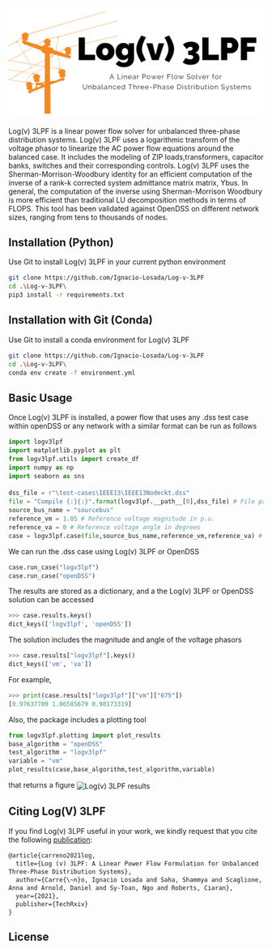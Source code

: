 

<img src="https://github.com/Ignacio-Losada/Log-v-3LPF/blob/main/log(v)3LPFlogo.png" align="justified" width="1000" alt="Log(v) 3LPF logo">

Log(v)  3LPF is  a  linear power  flow  solver  for  unbalanced  three-phase  distribution  systems.  Log(v)  3LPF  uses  a  logarithmic  transform  of  the  voltage phasor  to  linearize  the  AC  power  flow  equations  around  the balanced   case.   It includes   the   modeling   of   ZIP   loads,transformers, capacitor banks, switches and their corresponding controls.  Log(v) 3LPF  uses  the  Sherman-Morrison-Woodbury  identity  for  an efficient computation of the inverse of a rank-k corrected system admittance matrix matrix, Ybus. In general, the computation of the inverse using Sherman-Morrison Woodbury is more efficient than traditional LU decomposition  methods  in  terms  of  FLOPS.  This tool has been validated against OpenDSS on different  network  sizes,  ranging  from  tens to  thousands  of  nodes.




## Installation (Python)
Use Git to install Log(v) 3LPF in your current python environment
```bash
git clone https://github.com/Ignacio-Losada/Log-v-3LPF
cd .\Log-v-3LPF\
pip3 install -r requirements.txt

```

## Installation with Git (Conda)
Use Git to install a conda environment for Log(v) 3LPF
```bash
git clone https://github.com/Ignacio-Losada/Log-v-3LPF
cd .\Log-v-3LPF\
conda env create -f environment.yml

```

## Basic Usage
Once Log(v) 3LPF is installed, a power flow that uses any .dss test case within openDSS or any network with a similar format can be run as follows
```python
import logv3lpf
import matplotlib.pyplot as plt
from logv3lpf.utils import create_df
import numpy as np
import seaborn as sns

dss_file = r"\test-cases\IEEE13\IEEE13Nodeckt.dss"
file = "Compile {:}{:}".format(logv3lpf.__path__[0],dss_file) # File path
source_bus_name = "sourcebus"
reference_vm = 1.05 # Reference voltage magnitude in p.u.
reference_va = 0 # Reference voltage angle in degrees
case = logv3lpf.case(file,source_bus_name,reference_vm,reference_va) # Parse .dss file

```
We can run the .dss case using Log(v) 3LPF or OpenDSS
```python
case.run_case("logv3lpf")
case.run_case("openDSS")
```

The results are stored as a dictionary, and a the Log(v) 3LPF or OpenDSS solution can be accessed
```python
>>> case.results.keys()
dict_keys(['logv3lpf', 'openDSS'])
```
The solution includes the magnitude and angle of the voltage phasors
```python
>>> case.results["logv3lpf"].keys()
dict_keys(['vm', 'va'])
```
For example,
```python
>>> print(case.results["logv3lpf"]["vm"]["675"])
[0.97637709 1.06585679 0.98173319]
```
Also, the package includes a plotting tool
```python
from logv3lpf.plotting import plot_results
base_algorithm = "openDSS"
test_algorithm = "logv3lpf"
variable = "vm"
plot_results(case,base_algorithm,test_algorithm,variable)
```

that returns a figure
<img src="https://github.com/Ignacio-Losada/Log-v-3LPF/results.png" align="center" width="500" alt="Log(v) 3LPF results">


## Citing Log(V) 3LPF

If you find Log(v) 3LPF useful in your work, we kindly request that you cite the following [publication]():
```
@article{carreno2021log,
  title={Log (v) 3LPF: A Linear Power Flow Formulation for Unbalanced Three-Phase Distribution Systems},
  author={Carre{\~n}o, Ignacio Losada and Saha, Shammya and Scaglione, Anna and Arnold, Daniel and Sy-Toan, Ngo and Roberts, Ciaran},
  year={2021},
  publisher={TechRxiv}
}
```


## License

